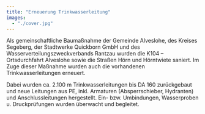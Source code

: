 ```yaml
---
title: "Erneuerung Trinkwasserleitung"
images:
  - "./cover.jpg"
---
```



Als gemeinschaftliche Baumaßnahme der Gemeinde Alveslohe, des Kreises
 Segeberg, der Stadtwerke Quickborn GmbH und des 
Wasserverteilungszweckverbands Rantzau wurden die K104 – Ortsdurchfahrt 
Alveslohe sowie die Straßen Hörn und Hörntwiete saniert. Im Zuge dieser 
Maßnahme wurden auch die vorhandenen Trinkwasserleitungen erneuert.

Dabei wurden ca. 2.100 m Trinkwasserleitungen bis DA 160 zurückgebaut
 und neue Leitungen aus PE, inkl. Armaturen (Absperrschieber, Hydranten)
 und Anschlussleitungen hergestellt. Ein- bzw. Umbindungen, Wasserproben
 u. Druckprüfungen wurden überwacht und begleitet.